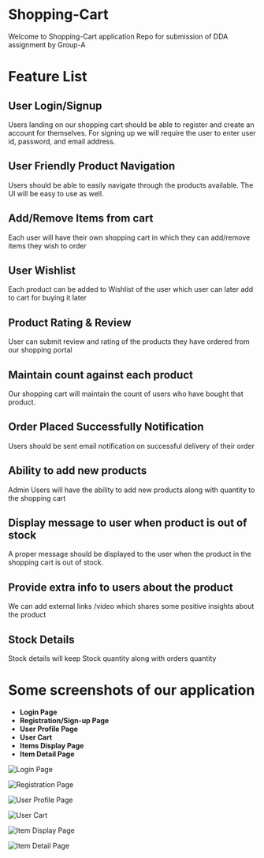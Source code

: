 # Shopping-Cart
Welcome to Shopping-Cart application Repo for submission of DDA assignment by Group-A

# Feature List

## User Login/Signup
Users landing on our shopping cart should be able to register and create an account for themselves. For signing up we will require the user to enter user id, password, and email address.

## User Friendly Product Navigation
Users should be able to easily navigate through the products available. The UI will be easy to use as well.

## Add/Remove Items from cart
Each user will have their own shopping cart in which they can add/remove items they wish to order 

## User Wishlist
Each product can be added to Wishlist of the user which user can later add to cart for buying it later

## Product Rating & Review
User can submit review and rating of the products they have ordered from our shopping portal

## Maintain count against each product
Our shopping cart will maintain the count of users who have bought that product.

## Order Placed Successfully Notification
Users should be sent email notification on successful delivery of their order

## Ability to add new products 
Admin Users will have the ability to add new products along with quantity to the shopping cart 

## Display message to user when product is out of stock
A proper message should be displayed to the user when the product in the shopping cart is out of stock.

## Provide extra info to users about the product
We can add external links /video which shares some positive insights about the product

## Stock Details
Stock details will keep Stock quantity along with orders quantity



# Some screenshots of our application 

* **Login Page**
* **Registration/Sign-up Page**
* **User Profile Page**
* **User Cart**
* **Items Display Page**
* **Item Detail Page**
 
 ![Login Page](https://github.com/ankita2210/Shopping-Cart/blob/f997afab11c67dcb85c6d5625147699d2142374e/login.jpg)

  ![Registration Page](https://github.com/ankita2210/Shopping-Cart/blob/f997afab11c67dcb85c6d5625147699d2142374e/SignUp.jpg)

  ![User Profile Page](https://github.com/ankita2210/Shopping-Cart/blob/f997afab11c67dcb85c6d5625147699d2142374e/UserProfile.jpg)

  ![User Cart](https://github.com/ankita2210/Shopping-Cart/blob/f997afab11c67dcb85c6d5625147699d2142374e/UserCart.jpg)

  ![Item Display Page](https://github.com/ankita2210/Shopping-Cart/blob/f997afab11c67dcb85c6d5625147699d2142374e/ItemDisplay.jpg)

  ![Item Detail Page](https://github.com/ankita2210/Shopping-Cart/blob/b5bd3e7fcd91275bc34750bf157f05dd019ae3d3/ItemDetail.jpg)
